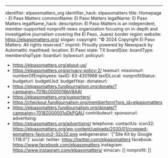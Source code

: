 ---
identifier: elpasomatters_org
identifier_hack: elpasomatters
title: Homepage - El Paso Matters
commonName: El Paso Matters
legalName: El Paso Matters
legalName_hack:
description: El Paso Matters is an independent, member-supported nonprofit news organization
  focusing on in-depth and investigative journalism covering the El Paso, Juarez border
  region
website: https://elpasomatters.org/
slogan:
copyright: "© 2024 Copyright El Paso Matters. All rights reserved."
imprint: Proudly powered by Newspack by Automattic
masthead:
location: El Paso
state: TX
boardSize:
boardType:
membershipType:
boardurl:
bylawsurl:
policyurl:
- https://elpasomatters.org/about-us/
- https://elpasomatters.org/privacy-policy-2/
teamurl:
missionurl:
numberOfEmployees:
taxID: 83-4301968
taxIDLocal:
nonprofitStatus:
budgeturl:
budgetUsd:
budgetYear:
donateurl:
- https://elpasomatters.fundjournalism.org/donate/?campaign=7018c0000016bV8AAI
- https://elpasomatters.org/supporters/
- https://checkout.fundjournalism.org/memberform?org_id=elpasomatters
- https://elpasomatters.fundjournalism.org/donate/?campaign=7018Z000001uDkPQAU
contributeurl:
sponsorurl:
advertising:
- https://elpasomatters.org/advertising/
telephone:
contactUs:
icon32: https://elpasomatters.org/wp-content/uploads/2020/01/cropped-epmatters-favicon2-32x32.png
webgenerator: '["Site Kit by Google 1.118.0"]'
social:
  twitter: https://twitter.com/elpasomatters
  facebook: https://www.facebook.com/elpasomatters
  instagram: https://www.instagram.com/elpasomatters/
einscan: []
nonprofit: []
